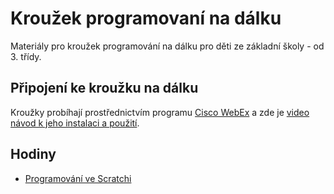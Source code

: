 # Kroužek programovaní na dálku

Materiály pro kroužek programování na dálku pro děti ze základní školy - od 3. třídy.

## Připojení ke kroužku na dálku
Kroužky probíhají prostřednictvím programu [Cisco WebEx](https://www.webex.com/video-conferencing)
a zde je [video návod k jeho instalaci a použití](https://youtu.be/m9HR9bGxEZY).

## Hodiny
- [Programování ve Scratchi](scratch/README.md)
